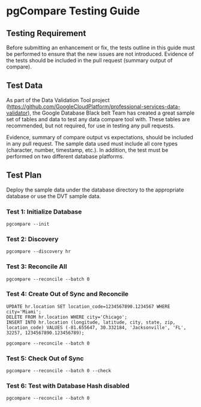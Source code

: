 # pgCompare Testing Guide

## Testing Requirement

Before submitting an enhancement or fix, the tests outline in this guide must be performed to ensure that the new issues are not introduced.  Evidence of the tests should be included in the pull request (summary output of compare).

## Test Data

As part of the Data Validation Tool project (https://github.com/GoogleCloudPlatform/professional-services-data-validator), the Google Database Black belt Team has created a great sample set of tables and data to test any data compare tool with.  These tables are recommended, but not required, for use in testing any pull requests.

Evidence, summary of compare output vs expectations, should be included in any pull request.  The sample data used must include all core types (character, number, timestamp, etc.).  In addition, the test must be performed on two different database platforms.

## Test Plan
Deploy the sample data under the database directory to the appropriate database or use the DVT sample data.

### Test 1:  Initialize Database
    pgcompare --init

### Test 2:  Discovery
    pgcompare --discovery hr

### Test 3:  Reconcile All
    pgcompare --reconcile --batch 0

### Test 4:  Create Out of Sync and Reconcile
    UPDATE hr.location SET location_code=1234567890.1234567 WHERE city='Miami';
    DELETE FROM hr.location WHERE city='Chicago';
    INSERT INTO hr.location (longitude, latitude, city, state, zip, location_code) VALUES (-81.655647, 30.332184, 'Jacksonville', 'FL', 32257, 1234567890.123456789);
    
    pgcompare --reconcile --batch 0

### Test 5:  Check Out of Sync
    pgcompare --reconcile --batch 0 --check

### Test 6:  Test with Database Hash disabled
    pgcompare --reconcile --batch 0
